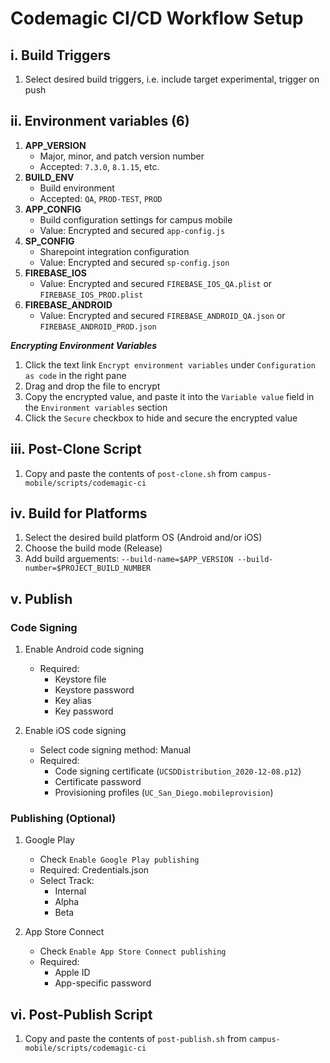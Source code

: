 # Codemagic CI/CD Workflow Setup
## i. Build Triggers

1. Select desired build triggers, i.e. include target experimental, trigger on push


## ii. Environment variables (6)
1. **APP_VERSION**
    - Major, minor, and patch version number
    - Accepted: `7.3.0`, `8.1.15`, etc.
2. **BUILD_ENV**
    - Build environment
    - Accepted: `QA`, `PROD-TEST`, `PROD`
3. **APP_CONFIG**
    - Build configuration settings for campus mobile
    - Value: Encrypted and secured `app-config.js`
4. **SP_CONFIG**
    - Sharepoint integration configuration
    - Value: Encrypted and secured `sp-config.json`
5. **FIREBASE_IOS**
    - Value: Encrypted and secured `FIREBASE_IOS_QA.plist` or `FIREBASE_IOS_PROD.plist`
6. **FIREBASE_ANDROID**
    - Value: Encrypted and secured `FIREBASE_ANDROID_QA.json` or `FIREBASE_ANDROID_PROD.json`


**_Encrypting Environment Variables_**
1. Click the text link `Encrypt environment variables` under `Configuration as code` in the right pane
2. Drag and drop the file to encrypt
3. Copy the encrypted value, and paste it into the `Variable value` field in the `Environment variables` section
4. Click the `Secure` checkbox to hide and secure the encrypted value


## iii. Post-Clone Script
1. Copy and paste the contents of `post-clone.sh` from `campus-mobile/scripts/codemagic-ci`


## iv. Build for Platforms
1. Select the desired build platform OS (Android and/or iOS)
2. Choose the build mode (Release)
3. Add build arguements: `--build-name=$APP_VERSION --build-number=$PROJECT_BUILD_NUMBER`


## v. Publish

### Code Signing
1. Enable Android code signing
    - Required:
      - Keystore file
      - Keystore password
      - Key alias
      - Key password

2. Enable iOS code signing
    - Select code signing method: Manual
    - Required:
      - Code signing certificate (`UCSDDistribution_2020-12-08.p12`)
      - Certificate password
      - Provisioning profiles (`UC_San_Diego.mobileprovision`)

### Publishing (Optional)
1. Google Play
    - Check `Enable Google Play publishing`
    - Required: Credentials.json
    - Select Track:
      - Internal
      - Alpha
      - Beta

2. App Store Connect
    - Check `Enable App Store Connect publishing`
    - Required:
      - Apple ID
      - App-specific password

## vi. Post-Publish Script
1. Copy and paste the contents of `post-publish.sh` from `campus-mobile/scripts/codemagic-ci`


















